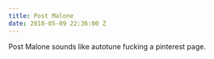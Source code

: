 ```yaml
---
title: Post Malone
date: 2018-05-09 22:36:00 Z
---
```


Post Malone sounds like autotune fucking a pinterest page.